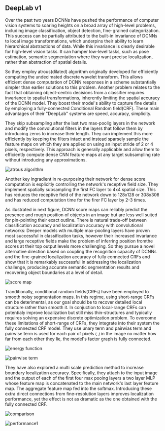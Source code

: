 ## DeepLab v1


Over the past two years DCNNs have pushed the performance of computer vision systems to soaring heights on a broad array of high-level problems, including image classification, object detection, fine-grained categorization. This success can be partially attributed to the built-in invariance of DCNNs to local image transformations, which underpins their ability to learn hierarchical abstractions of data. While this invariance is clearly desirable for high-level vision tasks. It can hamper low-level tasks, such as pose estimation, semantic segmentation where they want precise localization, rather than abstraction of spatial details.

So they employ atrous(dilated) algorithm originally developed for efficiently computing the undecimated discrete wavelet transform. This allows efficient dense computation of DCNN responses in a scheme substantially simpler than earlier solutions to this problem. Another problem relates to the fact that obtaining object-centric decisions from a classifier requires invariance to spatial transformations, inherently limiting the spatial accuracy of the DCNN model. They boost their model's ability to capture fine details by employing a fully-connected Conditional Random field(CRF). These main advantages of their "DeepLab" systems are speed, accuracy, simplicity.



They skip subsampling after the last two max-poolig layers in the network and modify the convolutional filters in the layers that follow them by introducing zeros to increase their length. They can implement this more efficiently by keeping the filters intact and instead sparsely sample the feature maps on which they are applied on using an input stride of 2 or 4 pixels, respectively. This approach is generally applicable and allow them to efficiently compute dense CNN feature maps at any target subsampling rate without introducing any approximations.

![atrous algorithm](https://user-images.githubusercontent.com/90513931/223952260-3740152a-f0d5-4a30-aa97-09e447c64e07.png)


Another key ingradient in re-purposing their network for dense score computation is explicitly controlling the network's receptive field size. They implement spatially subsampling the first FC layer to 4x4 spatial size. This has reduces the receptive field of the network down to 128x128 or 308x308 and has reduced computation time for the firer FC layer by 2-3 times.


As illustrated in next figure, DCNN score maps can reliably predict the presence and rough position of objects in an image but are less well suited for pin-pointing their exact outline. There is natural trade-off between classification accuracy and localization accuracy with convolutional networks: Deeper models wth multiple max-pooling layers have proven most successful in classification tasks, however their increased invariance and large receptive fields make the problem of inferring position fromthe scores at their top output levels more challenging. So they pursue a novel alternative direction based on coupling the recognition capacity of DCNNs and the fine-grained localization accuracy of fully connected CRFs and show that it is remarkably successful in addressing the localization challenge, producing accurate semantic segmentation results and recovering object boundaries at a level of detail.

![score map](https://user-images.githubusercontent.com/90513931/223952254-28c16f0e-5912-4510-b410-cb0ba3801cbb.png)


Tranditionally, conditional random fields(CRFs) have been employed to smooth noisy segmentation maps. In this regime, using short-range CRFs can be deterimental, as our goal should be to recover detailed local structure rather than smooth it. In conjuction to local-range CRFs can potentialy improve localization but still miss thin-structures and typically requires solving an expensive discrete optimization problem. To overcome these limitations of short-range of CRFs, they integrate into their system the fully connected CRF model. They use unary term and pairwias term and pairwise term is used for each pair of pixels _i, j_ in the image no matter how far from each other they lie, the model's factor graph is fully connected.

![energy function](https://user-images.githubusercontent.com/90513931/223952264-97c4854d-ff39-4d12-a572-bc9c32d6c18f.png)

![pairwise term](https://user-images.githubusercontent.com/90513931/223952266-96d9eda6-565d-4af2-90ad-50610319d36d.png)


They have also explored a multi scale prediction method to increase boundary localization accuracy. Specifically, they attach to the input image and the output of each of the first four max pooing layers a two layer MLP whose feature map is concatenated to the main network's last layer feature map. The aggregate feature map fed into the softmax. Introducing these extra direct connections from fine-resolution layers improves localization performance, yet the effect is not as dramatic as the one obtained with the fully connected CRF.

![comparison](https://user-images.githubusercontent.com/90513931/223952261-750046a1-2396-4559-bf0c-550af909d9b2.png)

![performance1](https://user-images.githubusercontent.com/90513931/223952267-aadd01ff-ddc5-4745-a16e-f468f91584b7.png)



